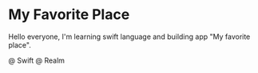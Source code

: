 # My Favorite Place


Hello everyone, I'm learning swift language and building app "My favorite place".

@ Swift
@ Realm

